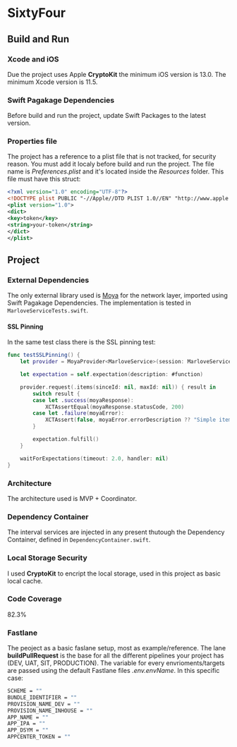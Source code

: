 # SixtyFour

## Build and Run

### Xcode and iOS

Due the project uses Apple **CryptoKit** the minimum iOS version is 13.0.
The minimum Xcode version is 11.5.

### Swift Pagakage Dependencies

Before build and run the project, update Swift Packages to the latest version.

### Properties file

The project has a reference to a plist file that is not tracked, for security reason. You must add it localy before build and run the project.
The file name is *Preferences.plist* and it's located inside the *Resources* folder.
This file must have this struct:

```xml
<?xml version="1.0" encoding="UTF-8"?>
<!DOCTYPE plist PUBLIC "-//Apple//DTD PLIST 1.0//EN" "http://www.apple.com/DTDs/PropertyList-1.0.dtd">
<plist version="1.0">
<dict>
<key>token</key>
<string>your-token</string>
</dict>
</plist>

```

## Project

### External Dependencies

The only external library used is [Moya](https://github.com/Moya/Moya) for the network layer, imported using Swift Pagakage Dependencies.
The implementation is tested in `MarloveServiceTests.swift`. 

#### SSL Pinning

In the same test class there is the SSL pinning test:

```swift
func testSSLPinning() {
    let provider = MoyaProvider<MarloveService>(session: MarloveService.getSession())

    let expectation = self.expectation(description: #function)

    provider.request(.items(sinceId: nil, maxId: nil)) { result in
        switch result {
        case let .success(moyaResponse):
            XCTAssertEqual(moyaResponse.statusCode, 200)
        case let .failure(moyaError):
            XCTAssert(false, moyaError.errorDescription ?? "Simple items request failed")
        }

        expectation.fulfill()
    }

    waitForExpectations(timeout: 2.0, handler: nil)
}
```

### Architecture

The architecture used is MVP + Coordinator.

### Dependency Container

The interval services are injected in any present thutough the Dependency Container, defined in `DependencyContainer.swift`.

### Local Storage Security

I used **CryptoKit** to encript the local storage, used in this project as basic local cache.

### Code Coverage

82.3%

### Fastlane

The peoject as a basic faslane setup, most as example/reference.
The lane **buildPullRequest** is the base for all the different pipelines your project has (DEV, UAT, SIT, PRODUCTION).
The variable for every envrioments/targets are passed using the default Fastlane files *.env.envName*. In this specific case:

```bash
SCHEME = ""
BUNDLE_IDENTIFIER = ""
PROVISION_NAME_DEV = ""
PROVISION_NAME_INHOUSE = ""
APP_NAME = ""
APP_IPA = ""
APP_DSYM = ""
APPCENTER_TOKEN = ""
```
